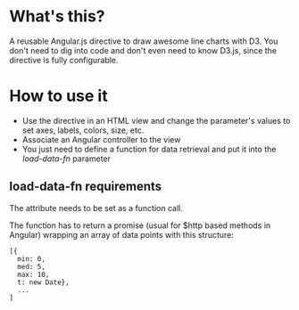 # What's this?

A reusable Angular.js directive to draw awesome line charts with D3.
You don't need to dig into code and don't even need to know D3.js, since the directive is fully configurable.

# How to use it

* Use the directive in an HTML view and change the parameter's values to set axes, labels, colors, size, etc.
* Associate an Angular controller to the view
* You just need to define a function for data retrieval and put it into the *load-data-fn* parameter

## load-data-fn requirements


The attribute needs to be set as a function call.

The function has to return a promise (usual for $http based methods in Angular) wrapping an array of data points with this structure:

    [{
      min: 0, 
      med: 5,
      max: 10,
      t: new Date},
      ...
    ]